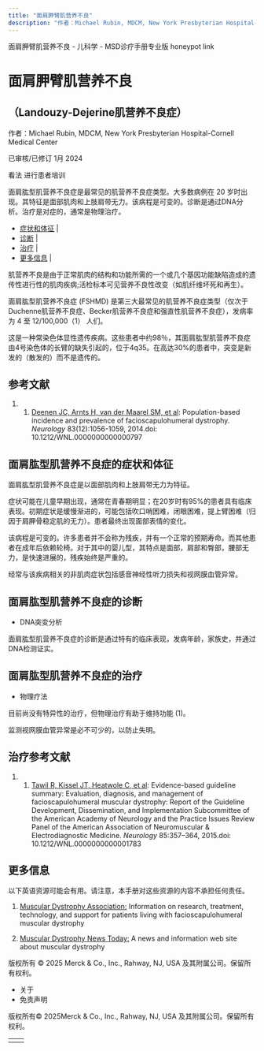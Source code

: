 ```yaml
---
title: "面肩胛臂肌营养不良"
description: "作者：Michael Rubin, MDCM, New York Presbyterian Hospital-Cornell Medical Center"
---
```


﻿面肩胛臂肌营养不良 \- 儿科学 \- MSD诊疗手册专业版 honeypot link

# 面肩胛臂肌营养不良

## （Landouzy-Dejerine肌营养不良症）

作者：Michael Rubin, MDCM, New York Presbyterian Hospital-Cornell Medical Center

已审核/已修订 1月 2024

看法 进行患者培训

面肩肱型肌营养不良症是最常见的肌营养不良症类型。大多数病例在 20 岁时出现。其特征是面部肌肉和上肢肩带无力。该病程是可变的。诊断是通过DNA分析。治疗是对症的，通常是物理治疗。

- [症状和体征](#症状和体征_v49362365_zh) \|
- [诊断](#诊断_v49362370_zh) \|
- [治疗](#治疗_v49362376_zh) \|
- [更多信息](#更多信息_v49362390_zh) \|

肌营养不良是由于正常肌肉的结构和功能所需的一个或几个基因功能缺陷造成的遗传性进行性的肌肉疾病;活检标本可见营养不良性改变（如肌纤维坏死和再生）。

面肩肱型肌营养不良症 (FSHMD) 是第三大最常见的肌营养不良症类型（仅次于Duchenne肌营养不良症、Becker肌营养不良症和强直性肌营养不良症），发病率为 4 至 12/100,000（1） 人们。

这是一种常染色体显性遗传疾病。这些患者中约98％，其面肩肱型肌营养不良症由4号染色体的长臂的缺失引起的，位于4q35。在高达30%的患者中，突变是新发的（散发的）而不是遗传的。

## 参考文献

1. 1. [Deenen JC, Arnts H, van der Maarel SM, et al](https://www.ncbi.nlm.nih.gov/pmc/articles/PMC4166358/): Population-based incidence and prevalence of facioscapulohumeral dystrophy. _Neurology_ 83(12):1056-1059, 2014.doi: 10.1212/WNL.0000000000000797


## 面肩肱型肌营养不良症的症状和体征

面肩肱型肌营养不良症是以面部肌肉和上肢肩带无力为特征。

症状可能在儿童早期出现，通常在青春期明显；在20岁时有95%的患者具有临床表现。初期症状是缓慢渐进的，可能包括吹口哨困难，闭眼困难，提上臂困难（归因于肩胛骨稳定肌的无力）。患者最终出现面部表情的变化。

该病程是可变的。许多患者并不会称为残疾，并有一个正常的预期寿命。而其他患者在成年后依赖轮椅。对于其中的婴儿型，其特点是面部，肩部和臀部，腰部无力，是快速进展的，残疾始终是严重的。

经常与该疾病相关的非肌肉症状包括感音神经性听力损失和视网膜血管异常。

## 面肩肱型肌营养不良症的诊断

- DNA突变分析


面肩肱型肌营养不良症的诊断是通过特有的临床表现，发病年龄，家族史，并通过DNA检测证实。

## 面肩肱型肌营养不良症的治疗

- 物理疗法


目前尚没有特异性的治疗，但物理治疗有助于维持功能 (1)。

监测视网膜血管异常是必不可少的，以防止失明。

## 治疗参考文献

1. 1. [Tawil R, Kissel JT, Heatwole C, et al](https://www.ncbi.nlm.nih.gov/pmc/articles/PMC4520817/): Evidence-based guideline summary: Evaluation, diagnosis, and management of facioscapulohumeral muscular dystrophy: Report of the Guideline Development, Dissemination, and Implementation Subcommittee of the American Academy of Neurology and the Practice Issues Review Panel of the American Association of Neuromuscular & Electrodiagnostic Medicine. _Neurology_ 85:357–364, 2015.doi: 10.1212/WNL.0000000000001783


## 更多信息

以下英语资源可能会有用。请注意，本手册对这些资源的内容不承担任何责任。

1. [Muscular Dystrophy Association:](https://www.mda.org/disease/facioscapulohumeral-muscular-dystrophy) Information on research, treatment, technology, and support for patients living with facioscapulohumeral muscular dystrophy

2. [Muscular Dystrophy News Today:](https://musculardystrophynews.com/) A news and information web site about muscular dystrophy




版权所有 © 2025
Merck & Co., Inc., Rahway, NJ, USA 及其附属公司。保留所有权利。

- 关于
- 免责声明

版权所有© 2025Merck & Co., Inc., Rahway, NJ, USA 及其附属公司。保留所有权利。

|     |     |
| --- | --- |
|  |  |